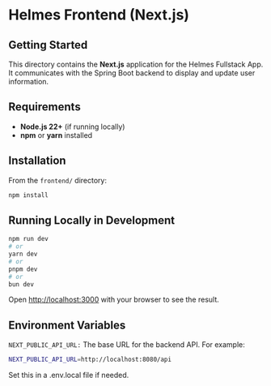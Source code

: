 # Helmes Frontend (Next.js)

## Getting Started

This directory contains the **Next.js** application for the Helmes Fullstack App. It communicates with the Spring Boot backend to display and update user information.

## Requirements

- **Node.js 22+** (if running locally)
- **npm** or **yarn** installed

## Installation

From the `frontend/` directory:

```bash
npm install
```

## Running Locally in Development
```bash
npm run dev
# or
yarn dev
# or
pnpm dev
# or
bun dev
```

Open [http://localhost:3000](http://localhost:3000) with your browser to see the result.

## Environment Variables
`NEXT_PUBLIC_API_URL:` The base URL for the backend API. For example:
```bash
NEXT_PUBLIC_API_URL=http://localhost:8080/api
```
Set this in a .env.local file if needed.